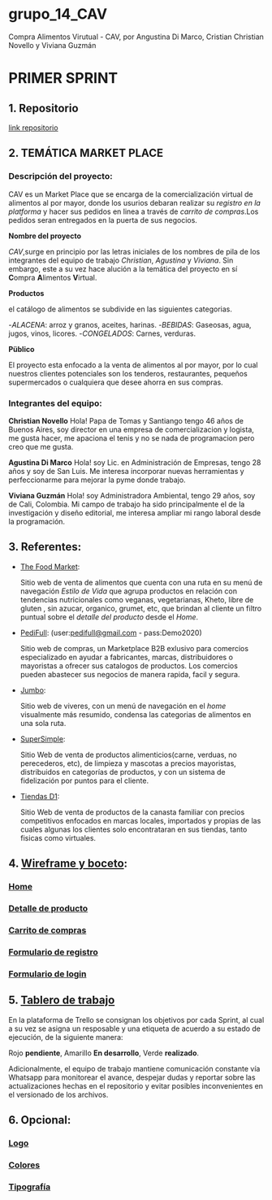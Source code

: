 # grupo_14_CAV

Compra Alimentos Virutual - CAV, por Angustina Di Marco, Cristian Christian Novello y Viviana Guzmán

# PRIMER SPRINT

## 1. Repositorio

[link repositorio](https://github.com/VivianaGuzmanBuritica/grupo_14_CAV.git)

## 2. TEMÁTICA MARKET PLACE

### Descripción del proyecto:

CAV es un Market Place que se encarga de la comercialización virtual de alimentos al por mayor, donde los usurios debaran realizar su *registro en la platforma* y hacer sus pedidos en linea a través de *carrito de compras*.Los pedidos seran entregados en la puerta de sus negocios.

**Nombre del proyecto**

*CAV*,surge en principio por las letras iniciales de los nombres de pila de los integrantes del equipo de trabajo *Christian*, *Agustina* y *Viviana*. Sin embargo, este a su vez hace alución a la temática del proyecto en sí **C**ompra **A**limentos **V**irtual.

**Productos**

el catálogo de alimentos se subdivide en las siguientes categorias. 

-*ALACENA*: arroz y granos, aceites, harinas.
-*BEBIDAS*: Gaseosas, agua, jugos, vinos, licores.
-*CONGELADOS*: Carnes, verduras.

**Püblico**

El proyecto esta enfocado a la venta de alimentos al por mayor, por lo cual nuestros clientes potenciales son los tenderos, restaurantes, pequeños supermercados o cualquiera que desee ahorra en sus compras.

### Integrantes del equipo:

**Christian Novello**
Hola! Papa de Tomas y Santiango tengo 46 años de Buenos Aires, soy director en una empresa de comercializacion y logista, me gusta hacer, me apaciona el tenis y no se nada de programacion pero creo que me gusta.

**Agustina Di Marco**
Hola! soy Lic. en Administración de Empresas, tengo 28 años y soy de San Luis. Me interesa incorporar nuevas herramientas y perfeccionarme para mejorar la pyme donde trabajo.

**Viviana Guzmán**
Hola! soy Administradora Ambiental, tengo 29 años, soy de Cali, Colombia. Mi campo de trabajo ha sido principalmente el de la investigación y diseño editorial, me interesa ampliar mi rango laboral desde la programación.  

## 3. Referentes:

- [The Food Market](https://www.thefoodmarket.com.ar/?gclid=Cj0KCQjwsqmEBhDiARIsANV8H3absXyQIASkqRP6TDOB8uSKgw42dQ74nBD5PabmPetK_WUtepctMmUaAvlcEALw_wcB):

    Sitio web de venta de alimentos que cuenta con una ruta en su menú de navegación *Estilo de Vida* que agrupa productos en relación con tendencias nutricionales como veganas, vegetarianas, Kheto, libre de gluten , sin azucar, organico, grumet, etc, que brindan al cliente un filtro puntual sobre el *detalle del producto* desde el *Home*.

- [PediFull](http://pedifull.com): (user:pedifull@gmail.com - pass:Demo2020)

    Sitio web de compras, un Marketplace B2B exlusivo para comercios especializado en ayudar a fabricantes, marcas, distribuidores o mayoristas a ofrecer sus catalogos de productos. Los comercios pueden abastecer sus negocios de manera rapida, facil y segura. 

- [Jumbo](https://www.tiendasjumbo.co/):

    Sitio web de viveres, con un menú de navegación en el *home* visualmente más resumido, condensa las categorias de alimentos en una sola ruta.

- [SuperSimple](https://supersimplemayorista.com/):

    Sitio Web de venta de productos alimenticios(carne, verduas, no perecederos, etc), de limpieza y mascotas a precios mayoristas, distribuidos en categorías de productos, y con un sistema de fidelización por puntos para el cliente.

- [Tiendas D1](https://d1.com.co/):

    Sitio Web de venta de productos de la canasta familiar con precios competitivos enfocados en marcas locales, importados y propias de las cuales algunas los clientes solo encontrataran en sus tiendas, tanto fisicas como virtuales.

## 4. [Wireframe y boceto](https://marvelapp.com/prototype/14hc6ji9):

### [Home](https://marvelapp.com/project/5656722/screen/79279061)
### [Detalle de producto](https://marvelapp.com/project/5656722/screen/79280263)
### [Carrito de compras](https://marvelapp.com/prototype/14hc6ji9/screen/79336783)
### [Formulario de registro](https://marvelapp.com/prototype/14hc6ji9/screen/79310649)
### [Formulario de login](https://marvelapp.com/project/5656722/screen/79280284)

## 5. [Tablero de trabajo](https://trello.com/invite/b/sJJz2mD1/48ff84c7e1b25237442df967e7f65f51/cav)

En la plataforma de Trello se consignan los objetivos por cada Sprint, al cual a su vez se asigna un resposable y una etiqueta de acuerdo a su estado de ejecución, de la siguiente manera:

Rojo **pendiente**, Amarillo **En desarrollo**, Verde **realizado**.

Adicionalmente, el equipo de trabajo mantiene comunicación constante vía Whatsapp para monitorear el avance, despejar dudas y reportar sobre las actualizaciones hechas en el repositorio y evitar posibles inconvenientes en el versionado de los archivos. 

## 6. Opcional:

### [Logo](https://drive.google.com/file/d/1gsquD_-YK4u4T2VccLMO-fl62ug4PZUW/view?usp=sharing)
### [Colores](https://colorhunt.co/palette/253000)
### [Tipografía](https://fonts.google.com/specimen/Roboto)
